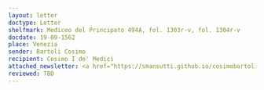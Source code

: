 ```yaml
---
layout: letter
doctype: Letter
shelfmark: Mediceo del Principato 494A, fol. 1303r-v, fol. 1304r-v
docdate: 19-09-1562
place: Venezia
sender: Bartoli Cosimo
recipient: Cosimo I de' Medici
attached_newsletter: <a href="https://smansutti.github.io/cosimobartoli/texts/3079_017/">3079_017</a>
reviewed: TBD
---
```


